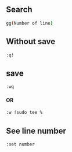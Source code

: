 ## Search
```bash
gg(Number of line)
```
## Without save
```bash
:q!
```
## save 
```bash
:wq
```
#### OR
```bash
:w !sudo tee %
```
## See line number
```bash
:set number
```
